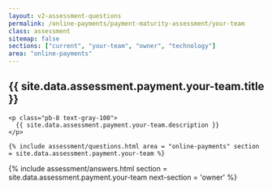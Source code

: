 ```yaml
---
layout: v2-assessment-questions
permalink: /online-payments/payment-maturity-assessment/your-team
class: assessment
sitemap: false
sections: ["current", "your-team", "owner", "technology"]
area: "online-payments"
---
```


<div class="bg-black">
  <div class="pt-10 px-6 md:px-10 border-b-[1px] border-b-purple-50">
    <h2 class="text-3xl font-semibold pb-2">
      {{ site.data.assessment.payment.your-team.title }}
    </h2>

    <p class="pb-8 text-gray-100">
      {{ site.data.assessment.payment.your-team.description }}
    </p>

    {% include assessment/questions.html area = "online-payments" section = site.data.assessment.payment.your-team %}
  </div>
</div>

<div class="px-6 md:px-10 pb-5">
  {% include assessment/answers.html section = site.data.assessment.payment.your-team next-section = 'owner' %}
</div>